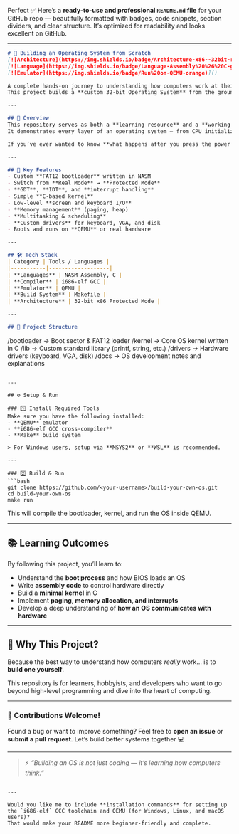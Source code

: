 Perfect ✅ Here’s a **ready-to-use and professional `README.md` file** for your GitHub repo — beautifully formatted with badges, code snippets, section dividers, and clear structure.
It’s optimized for readability and looks excellent on GitHub.

---

```markdown
# 🧠 Building an Operating System from Scratch  
[![Architecture](https://img.shields.io/badge/Architecture-x86--32bit-red)]()
[![Language](https://img.shields.io/badge/Language-Assembly%20%26%20C-green)]()
[![Emulator](https://img.shields.io/badge/Run%20on-QEMU-orange)]()

A complete hands-on journey to understanding how computers work at their core.  
This project builds a **custom 32-bit Operating System** from the ground up — starting with a simple bootloader and evolving into a working kernel written in **Assembly** and **C**.

---

## 🚀 Overview  
This repository serves as both a **learning resource** and a **working OS project**.  
It demonstrates every layer of an operating system — from CPU initialization to memory management, multitasking, and drivers.  

If you’ve ever wanted to know **what happens after you press the power button**, this project will take you through that journey line by line.

---

## 🧩 Key Features  
- Custom **FAT12 bootloader** written in NASM  
- Switch from **Real Mode** → **Protected Mode**  
- **GDT**, **IDT**, and **interrupt handling**  
- Simple **C-based kernel**  
- Low-level **screen and keyboard I/O**  
- **Memory management** (paging, heap)  
- **Multitasking & scheduling**  
- **Custom drivers** for keyboard, VGA, and disk  
- Boots and runs on **QEMU** or real hardware  

---

## 🛠️ Tech Stack  
| Category | Tools / Languages |
|-----------|-------------------|
| **Languages** | NASM Assembly, C |
| **Compiler** | i686-elf GCC |
| **Emulator** | QEMU |
| **Build System** | Makefile |
| **Architecture** | 32-bit x86 Protected Mode |

---

## 📂 Project Structure  
```

/bootloader   → Boot sector & FAT12 loader
/kernel       → Core OS kernel written in C
/lib          → Custom standard library (printf, string, etc.)
/drivers      → Hardware drivers (keyboard, VGA, disk)
/docs         → OS development notes and explanations

````

---

## ⚙️ Setup & Run  

### 1️⃣ Install Required Tools  
Make sure you have the following installed:  
- **QEMU** emulator  
- **i686-elf GCC cross-compiler**  
- **Make** build system  

> For Windows users, setup via **MSYS2** or **WSL** is recommended.

---

### 2️⃣ Build & Run  
```bash
git clone https://github.com/<your-username>/build-your-own-os.git
cd build-your-own-os
make run
````

This will compile the bootloader, kernel, and run the OS inside QEMU.

---

## 📚 Learning Outcomes

By following this project, you’ll learn to:

* Understand the **boot process** and how BIOS loads an OS
* Write **assembly code** to control hardware directly
* Build a **minimal kernel** in C
* Implement **paging, memory allocation, and interrupts**
* Develop a deep understanding of **how an OS communicates with hardware**

---

## 🌟 Why This Project?

Because the best way to understand how computers *really* work…
is to **build one yourself**.

This repository is for learners, hobbyists, and developers who want to go beyond high-level programming and dive into the heart of computing.

---

### 💬 Contributions Welcome!

Found a bug or want to improve something?
Feel free to **open an issue** or **submit a pull request**. Let’s build better systems together 💻

---

> ⚡ *“Building an OS is not just coding — it’s learning how computers think.”*

```

---

Would you like me to include **installation commands** for setting up the `i686-elf` GCC toolchain and QEMU (for Windows, Linux, and macOS users)?  
That would make your README more beginner-friendly and complete.
```

